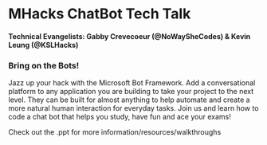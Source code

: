 # MHacks ChatBot Tech Talk
#### Technical Evangelists: Gabby Crevecoeur (@NoWaySheCodes) & Kevin Leung (@KSLHacks)

### Bring on the Bots!
Jazz up your hack with the Microsoft Bot Framework. Add a conversational platform to any application you are building to take your project to the next level. They can be built for almost anything to help automate and create a more natural human interaction for everyday tasks. Join us and learn how to code a chat bot that helps you study, have fun and ace your exams!

Check out the .ppt for more information/resources/walkthroughs
